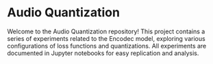 # Audio Quantization
Welcome to the Audio Quantization repository! This project contains a series of experiments related to the Encodec model, exploring various configurations of loss functions and quantizations. All experiments are documented in Jupyter notebooks for easy replication and analysis.

